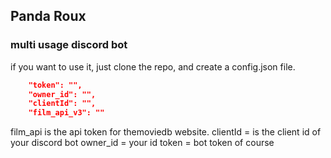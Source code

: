 ## Panda Roux
### multi usage discord bot

if you want to use it, just clone the repo, and create a config.json file.

```json
    "token": "",
    "owner_id": "",
    "clientId": "",
    "film_api_v3": "" 
```
film_api is the api token for themoviedb website.
clientId = is the client id of your discord bot
owner_id = your id
token = bot token of course